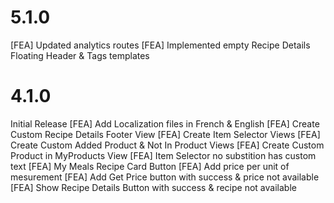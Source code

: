 # 5.1.0
[FEA] Updated analytics routes
[FEA] Implemented empty Recipe Details Floating Header & Tags templates

# 4.1.0
Initial Release
[FEA] Add Localization files in French & English
[FEA] Create Custom Recipe Details Footer View
[FEA] Create Item Selector Views
[FEA] Create Custom Added Product & Not In Product Views
[FEA] Create Custom Product in MyProducts View
[FEA] Item Selector no substition has custom text
[FEA] My Meals Recipe Card Button
[FEA] Add price per unit of mesurement
[FEA] Add Get Price button with success & price not available
[FEA] Show Recipe Details Button with success & recipe not available
